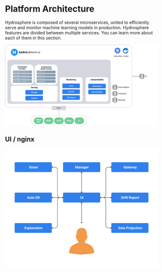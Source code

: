 # Platform Architecture

Hydrosphere is composed of several microservices, united to efficiently serve and monitor machine learning models in production. Hydrosphere features are divided between multiple services. You can learn more about each of them in this section.

![](../../.gitbook/assets/architecture%20%281%29%20%284%29%20%286%29%20%283%29.png)

## UI / nginx

![](../../.gitbook/assets/ui-service-diagram%20%281%29%20%284%29%20%286%29%20%284%29.png)

